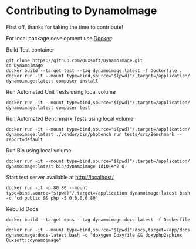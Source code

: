 # Contributing to DynamoImage

First off, thanks for taking the time to contribute!

For local package development use [Docker](https://www.docker.com/products/docker-desktop):

Build Test container
```
git clone https://github.com/Ouxsoft/DynamoImage.git
cd DynamoImage
docker build --target test --tag dynamoimage:latest -f Dockerfile .
docker run -it --mount type=bind,source="$(pwd)"/,target=/application/ dynamoimage:latest composer install
```

Run Automated Unit Tests using local volume
```
docker run -it --mount type=bind,source="$(pwd)"/,target=/application/ dynamoimage:latest composer test
```

Run Automated Benchmark Tests using local volume
```
docker run -it --mount type=bind,source="$(pwd)"/,target=/application/ dynamoimage:latest ./vendor/bin/phpbench run tests/src/Benchmark --report=default
```

Run Bin using local volume
```
docker run -it --mount type=bind,source="$(pwd)"/,target=/application/ dynamoimage:latest bin/dynamoimage 1d10+4*2 0
```

Start test server available at [http://localhost/](http://localhost/test.html)
```
docker run -it -p 80:80 --mount type=bind,source="$(pwd)"/,target=/application dynamoimage:latest bash -c 'cd public && php -S 0.0.0.0:80'
```

Rebuild Docs
```
docker build --target docs --tag dynamoimage:docs-latest -f Dockerfile .
docker run -it --mount type=bind,source="$(pwd)"/docs,target=/app/docs dynamoimage:docs-latest bash -c "doxygen Doxyfile && doxyphp2sphinx Ouxsoft::dynamoimage"
```
